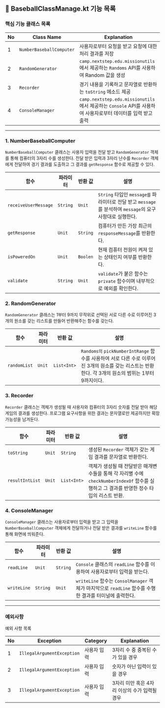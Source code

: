 ## 🚀 BaseballClassManage.kt 기능 목록

### 핵심 기능 클래스 목록

| No  | Class Name               | Explanation                                                              |
|-----|--------------------------|--------------------------------------------------------------------------|
| 1   | `NumberBaseballComputer` | 사용자로부터 요청을 받고 요청에 대한 처리 결과를 저장                                           |
| 2   | `RandomGenerator`        | `camp.nextstep.edu.missionutils`에서 제공하는 `Randoms` API를 사용하여 Random 값을 생성 |
| 3   | `Recorder`               | 경기 내용을 기록하고 문자열로 반환하는 `toString` 메소드 제공                                  |
| 4   | `ConsoleManager`         | `camp.nextstep.edu.missionutils`에서 제공하는 `Console` API를 사용하여 사용자로부터 데이터를 입력 받고 출력 |

---

### 1. NumberBaseballComputer

`NumberBaseballComputer` 클래스는 사용자 입력을 전달 받고 `RandomGenerator` 객체를 통해 컴퓨터의 3자리 수를 생성한다.
전달 받은 입력과 3자리 난수를 `Recorder` 객체에게 전달하여 경기 결과를 도출하고 그 결과를 `getResponse` 함수로 제공할 수 있다.

| 함수                |파라미터|반환 값| 설명                                                                   |
|-------------------|---|---|----------------------------------------------------------------------|
| `receiveUserMessage` |`String`|`Unit`| `String` 타입인 `message를` 파라미터로 전달 받고 `message`를 분석하여 `message`의 요구 사항대로 실행한다. |
| `getResponse`     |`Unit`|`String`| 컴퓨터가 만든 가장 최근의 `responseMessage`를 반환한다.                                |
| `isPoweredOn`     |`Unit`|`Boolen`| 현재 컴퓨터 전원이 켜져 있는 상태인지 여부를 반환한다.                                      |
| `validate`        |`String`|`Unit`| `validate`가 붙은 함수는 `private` 함수이며 내부적으로 예외를 확인한다.                        |

### 2. RandomGenerator

`RandomGenerator` 클래스는 1부터 9까지 무작위로 선택된 서로 다른 수로 이루어진 3개의 원소를 갖는 리스트를 만들어 반환해주는 함수를 갖는다.

| 함수        |파라미터|반환 값|설명|
|-----------|---|---|---|
| `randomList` |`Unit`|`List<Int>`|`Randoms의` `pickNumberIntRange` 함수를 사용하여 서로 다른 수로 이루어진 3개의 원소를 갖는 리스트는 반환한다. 각 3개의 원소의 범위는 1부터 9까지이다.|

### 3. Recorder

`Recorder` 클래스는 객체가 생성될 때 사용자와 컴퓨터의 3자리 숫자를 전달 받아 해당 게임의 결과를 생성한다.
프로그램 요구사항을 위한 결과는 문자열로만 제공하지만 확장 가능성을 남겨둔다.

| 함수    |파라미터|반환 값| 설명                                                                                       |
|-------|---|---|------------------------------------------------------------------------------------------|
| `toString` |`Unit`|`String`| 생성된 `Recorder` 객체가 갖는 게임 결과를 문자열로 반환한다.                                                    |
|`resultIntList`|`Unit`|`List<Int>`| 객체가 생성될 때 전달받은 매개변수들을 통해 각 자리별 수에 `checkNumberIndexOf` 함수를 실행하고 그 결과를 반영한 정수 타입의 리스트 반환. |

### 4. ConsoleManager

`ConsoleManager` 클래스는 사용자로부터 입력을 받고 그 입력을 `NumberBaseballComputer` 객체에게 전달하거나 전달 받은 결과를 `writeLine` 함수를 통해 화면에 띄워준다.

|함수|파라미터|반환 값|설명|
|---|---|---|---|
|`readLine`|`Unit`|`String`|`Console` 클래스의 `readLine` 함수를 이용하여 사용자로부터 입력을 받는다.|
|`writeLine`|`String`|`Unit`|`writeLine` 함수는 `ConsolManager` 객체가 마지막으로 `readLine` 함수를 수행한 결과를 터미널에 출력한다.|

---

### 예외사항

예외 사항 목록

| No  | Exception                | Category | Explanation          |
|:----|--------------------------|--------|----------------------|
| 1   | `IllegalArgumentException` | 사용자 입력 | 3자리 수 중 중복된 수가 있을 경우 |
| 2   | `IllegalArgumentException` | 사용자 입력 | 숫자가 아닌 입력이 있을 경우 |
| 3   | `IllegalArgumentException` | 사용자 입력 | 3자리 미만 혹은 4자리 이상의 수가 입력될 경우 |
